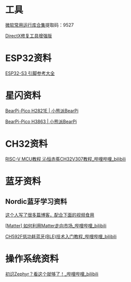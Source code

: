 # 工具

[微软常用运行库合集](https://wwa.lanzout.com/b0b8rs19a)提取码：9527

[DirectX修复工具增强版](https://www.zysoftware.top/post/10.html)









# ESP32资料

[ESP32-S3 引脚参考大全](https://lingshunlab.com/book/esp32/esp32-s3-pin-reference)







# 星闪资料

[BearPi-Pico H2821E | 小熊派BearPi](https://www.bearpi.cn/core_board/bearpi/pico/h2821E/)

[BearPi-Pico H3863 | 小熊派BearPi](https://www.bearpi.cn/core_board/bearpi/pico/h3863/)



# CH32资料

[RISC-V MCU教程 沁恒赤菟CH32V307教程_哔哩哔哩_bilibili](https://www.bilibili.com/video/BV1JK421b75E)





# 蓝牙资料

## Nordic蓝牙学习资料

[这个人写了很多篇博客，配合下面的视频食用](https://www.cnblogs.com/iini)

[[Matter\] 如何利用Matter走向市场_哔哩哔哩_bilibili](https://www.bilibili.com/video/BV1cW4y1A7FB)

[CH592F低功耗蓝牙(BLE)技术入门教程_哔哩哔哩_bilibili](https://www.bilibili.com/video/BV1Ww41177Ru)



# 操作系统资料

[初识Zephyr？看这个就够了！_哔哩哔哩_bilibili](https://www.bilibili.com/video/BV1Vg4y1p72X5)
